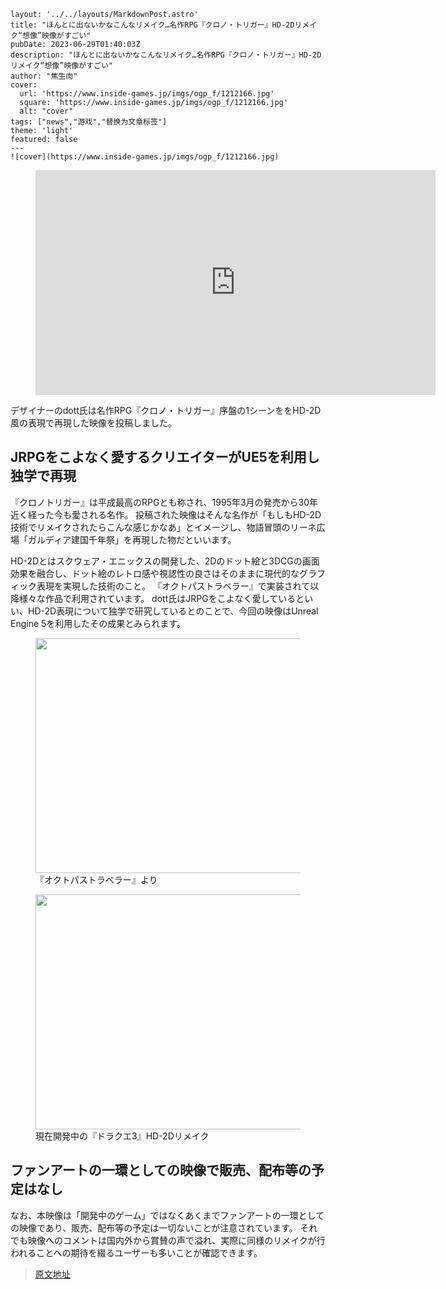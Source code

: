     layout: '../../layouts/MarkdownPost.astro'
    title: "ほんとに出ないかなこんなリメイク…名作RPG『クロノ・トリガー』HD-2Dリメイク“想像”映像がすごい"
    pubDate: 2023-06-29T01:40:03Z
    description: "ほんとに出ないかなこんなリメイク…名作RPG『クロノ・トリガー』HD-2Dリメイク“想像”映像がすごい"
    author: "焦生肉"
    cover:
      url: 'https://www.inside-games.jp/imgs/ogp_f/1212166.jpg'
      square: 'https://www.inside-games.jp/imgs/ogp_f/1212166.jpg'
      alt: "cover"
    tags: ["news","游戏","替换为文章标签"]
    theme: 'light'
    featured: false
    ---
    ![cover](https://www.inside-games.jp/imgs/ogp_f/1212166.jpg)

<figure class="ctms-editor-youtube"><iframe src="https://www.youtube.com/embed/J3Z64OwgEfs?rel=0" width="640" height="360" max-width="100%" frameborder="0" allow="accelerometer; autoplay; encrypted-media; gyroscope; picture-in-picture" allowfullscreen=""></iframe></figure>

デザイナーのdott氏は名作RPG『クロノ・トリガー』序盤の1シーンををHD-2D風の表現で再現した映像を投稿しました。

## JRPGをこよなく愛するクリエイターがUE5を利用し独学で再現

『クロノトリガー』は平成最高のRPGとも称され、1995年3月の発売から30年近く経った今も愛される名作。 投稿された映像はそんな名作が「もしもHD-2D技術でリメイクされたらこんな感じかなあ」とイメージし、物語冒頭のリーネ広場「ガルディア建国千年祭」を再現した物だといいます。

HD-2Dとはスクウェア・エニックスの開発した、2Dのドット絵と3DCGの画面効果を融合し、ドット絵のレトロ感や視認性の良さはそのままに現代的なグラフィック表現を実現した技術のこと。 『オクトパストラベラー』で実装されて以降様々な作品で利用されています。 dott氏はJRPGをこよなく愛しているといい、HD-2D表現について独学で研究しているとのことで、今回の映像はUnreal Engine 5を利用したその成果とみられます。

<figure class="ctms-editor-image"><img src="https://www.inside-games.jp/imgs/zoom/1212169.jpg" class="inline-article-image" width="670" height="376"><figcaption>『オクトパストラベラー』より</figcaption></figure>
<figure class="ctms-editor-image"><img src="https://www.inside-games.jp/imgs/zoom/1212170.jpg" class="inline-article-image" width="670" height="376"><figcaption>現在開発中の『ドラクエ3』HD-2Dリメイク</figcaption></figure>

## ファンアートの一環としての映像で販売、配布等の予定はなし

なお、本映像は「開発中のゲーム」ではなくあくまでファンアートの一環としての映像であり、販売、配布等の予定は一切ないことが注意されています。 それでも映像へのコメントは国内外から賞賛の声で溢れ、実際に同様のリメイクが行われることへの期待を綴るユーザーも多いことが確認できます。

>[原文地址](https://www.inside-games.jp/article/2023/06/29/146881.html)  